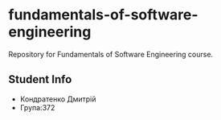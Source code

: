 # fundamentals-of-software-engineering
Repository for Fundamentals of Software Engineering course.
## Student Info
- Кондратенко Дмитрій
- Група:372

